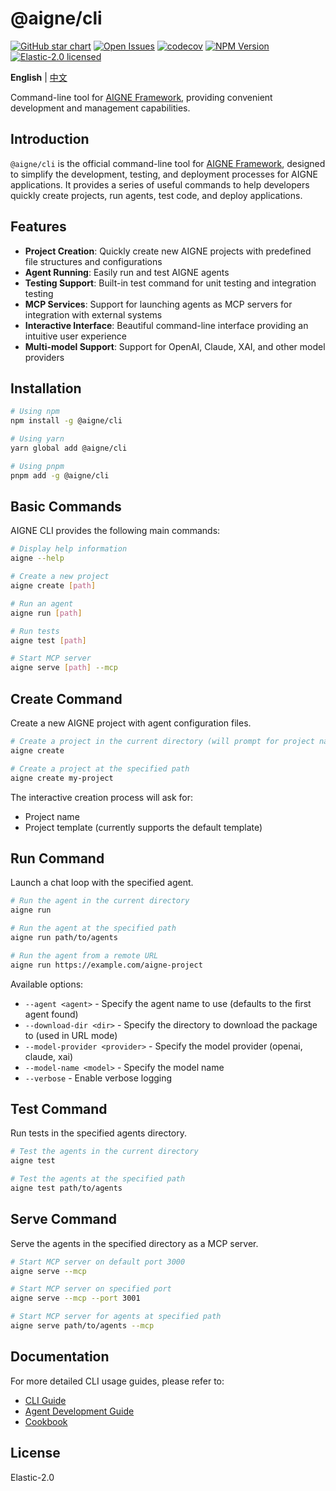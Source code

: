 # @aigne/cli

[![GitHub star chart](https://img.shields.io/github/stars/AIGNE-io/aigne-framework?style=flat-square)](https://star-history.com/#AIGNE-io/aigne-framework)
[![Open Issues](https://img.shields.io/github/issues-raw/AIGNE-io/aigne-framework?style=flat-square)](https://github.com/AIGNE-io/aigne-framework/issues)
[![codecov](https://codecov.io/gh/AIGNE-io/aigne-framework/graph/badge.svg?token=DO07834RQL)](https://codecov.io/gh/AIGNE-io/aigne-framework)
[![NPM Version](https://img.shields.io/npm/v/@aigne/cli)](https://www.npmjs.com/package/@aigne/cli)
[![Elastic-2.0 licensed](https://img.shields.io/npm/l/@aigne/cli)](https://github.com/AIGNE-io/aigne-framework/blob/main/LICENSE)

**English** | [中文](README.zh.md)

Command-line tool for [AIGNE Framework](https://github.com/AIGNE-io/aigne-framework), providing convenient development and management capabilities.

## Introduction

`@aigne/cli` is the official command-line tool for [AIGNE Framework](https://github.com/AIGNE-io/aigne-framework), designed to simplify the development, testing, and deployment processes for AIGNE applications. It provides a series of useful commands to help developers quickly create projects, run agents, test code, and deploy applications.

## Features

- **Project Creation**: Quickly create new AIGNE projects with predefined file structures and configurations
- **Agent Running**: Easily run and test AIGNE agents
- **Testing Support**: Built-in test command for unit testing and integration testing
- **MCP Services**: Support for launching agents as MCP servers for integration with external systems
- **Interactive Interface**: Beautiful command-line interface providing an intuitive user experience
- **Multi-model Support**: Support for OpenAI, Claude, XAI, and other model providers

## Installation

```bash
# Using npm
npm install -g @aigne/cli

# Using yarn
yarn global add @aigne/cli

# Using pnpm
pnpm add -g @aigne/cli
```

## Basic Commands

AIGNE CLI provides the following main commands:

```bash
# Display help information
aigne --help

# Create a new project
aigne create [path]

# Run an agent
aigne run [path]

# Run tests
aigne test [path]

# Start MCP server
aigne serve [path] --mcp
```

## Create Command

Create a new AIGNE project with agent configuration files.

```bash
# Create a project in the current directory (will prompt for project name)
aigne create

# Create a project at the specified path
aigne create my-project
```

The interactive creation process will ask for:
- Project name
- Project template (currently supports the default template)

## Run Command

Launch a chat loop with the specified agent.

```bash
# Run the agent in the current directory
aigne run

# Run the agent at the specified path
aigne run path/to/agents

# Run the agent from a remote URL
aigne run https://example.com/aigne-project
```

Available options:
- `--agent <agent>` - Specify the agent name to use (defaults to the first agent found)
- `--download-dir <dir>` - Specify the directory to download the package to (used in URL mode)
- `--model-provider <provider>` - Specify the model provider (openai, claude, xai)
- `--model-name <model>` - Specify the model name
- `--verbose` - Enable verbose logging

## Test Command

Run tests in the specified agents directory.

```bash
# Test the agents in the current directory
aigne test

# Test the agents at the specified path
aigne test path/to/agents
```

## Serve Command

Serve the agents in the specified directory as a MCP server.

```bash
# Start MCP server on default port 3000
aigne serve --mcp

# Start MCP server on specified port
aigne serve --mcp --port 3001

# Start MCP server for agents at specified path
aigne serve path/to/agents --mcp
```

## Documentation

For more detailed CLI usage guides, please refer to:

- [CLI Guide](../../docs/cli.md)
- [Agent Development Guide](../../docs/agent-development.md)
- [Cookbook](../../docs/cookbook.md)

## License

Elastic-2.0
